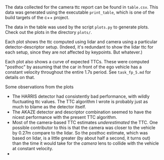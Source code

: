 The data collected for the camera ttc report can be found in `table.csv`.
This data was generated using the executable `print_table`, which is one of the build targets of the c++ project.

The data in the table was used by the script `plots.py` to generate plots.
Check out the plots in the directory `plots/`.

Each plot shows the ttc computed using lidar and camera using a particular detector-descriptor setup.
(Indeed, it's redundant to show the lidar ttc for each setup, since they are not affected by keypoints. But whatever.)

Each plot also shows a curve of expected TTCs. These were computed "posthoc" by assuming that the car in front of the
ego vehicle has a constant velocity throughout the entire 1.7s period. See `task_fp_5.md` for details on that.

Some observations from the plots

- The HARRIS detector had consistently bad performance, with wildly fluctuating ttc values. The TTC algorithm I wrote is probably just as much to blame as the detector itself.
- The AKAZE detector and descriptor combination seemed to have the nicest performance with the present TTC algorithm.
- Most of the camera-based TTC estimates *underestimated* the TTC. One possible contributor to this is that the camera was closer to the vehicle by 0.27m compare to the lidar. So the posthoc estimate, which was based on lidar, is a little greater (by about half a second, it turns out) than the time it would take for the *camera* lens to collide with the vehicle at constant velocity.
- 
